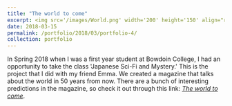 ```yaml
---
title: "The world to come"
excerpt: <img src='/images/World.png' width='200' height='150' align="right" hspace="20"> In Spring 2018 when I was a first year student at Bowdoin College, I had an opportunity to take the class 'Japanese Sci-Fi and Mystery.' This is the project that I did with my friend Emma. We created a magazine that talks about the world in 50 years from now. There are a bunch of interesting predictions in the magazine, so check it out! 
date: 2018-03-15
permalink: /portfolio/2018/03/portfolio-4/
collection: portfolio
---
```

In Spring 2018 when I was a first year student at Bowdoin College, I had an opportunity to take the class 'Japanese Sci-Fi and Mystery.' This is the project that I did with my friend Emma. We created a magazine that talks about the world in 50 years from now. There are a bunch of interesting predictions in the magazine, so check it out through this link: [*The world to come*](http://ploynawapan.github.io/files/The_World_to_Come2.pdf).
